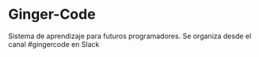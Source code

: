 # Ginger-Code
Sistema de aprendizaje para futuros programadores. Se organiza desde el canal #gingercode en Slack
